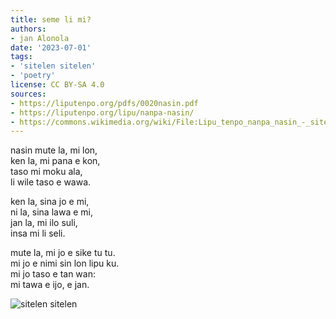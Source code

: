 ```yaml
---
title: seme li mi?
authors:
- jan Alonola
date: '2023-07-01'
tags:
- 'sitelen sitelen'
- 'poetry'
license: CC BY-SA 4.0
sources:
- https://liputenpo.org/pdfs/0020nasin.pdf
- https://liputenpo.org/lipu/nanpa-nasin/
- https://commons.wikimedia.org/wiki/File:Lipu_tenpo_nanpa_nasin_-_sitelen_sitelen.png
---
```


nasin mute la, mi lon,  
ken la, mi pana e kon,  
taso mi moku ala,  
li wile taso e wawa.

ken la, sina jo e mi,  
ni la, sina lawa e mi,  
jan la, mi ilo suli,  
insa mi li seli.

mute la, mi jo e sike tu tu.  
mi jo e nimi sin lon lipu ku.  
mi jo taso e tan wan:  
mi tawa e ijo, e jan.

![sitelen sitelen](https://upload.wikimedia.org/wikipedia/commons/1/10/Lipu_tenpo_nanpa_nasin_-_sitelen_sitelen.png)